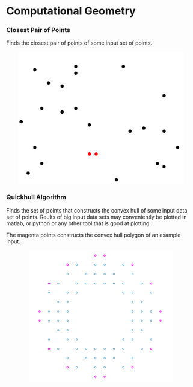 Computational Geometry
===================================

### Closest Pair of Points
Finds the closest pair of points of some input set of points.

<p align="center">
<img src="images/closest.png" height="350" alt="Screenshot"/>
</p>


### Quickhull Algorithm
Finds the set of points that constructs the convex hull of some input data set of points.
Reults of big input data sets may conveniently be plotted in matlab, or python or any other tool that is good at plotting.

The magenta points constructs the convex hull polygon of an example input. 

<p align="center">
<img src="images/conv_hull.png" height="350" alt="Screenshot"/>
</p>
